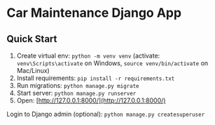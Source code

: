 # Car Maintenance Django App

## Quick Start

1. Create virtual env: `python -m venv venv` (activate: `venv\Scripts\activate` on Windows, `source venv/bin/activate` on Mac/Linux)
2. Install requirements: `pip install -r requirements.txt`
3. Run migrations: `python manage.py migrate`
4. Start server: `python manage.py runserver`
5. Open: [http://127.0.0.1:8000/](http://127.0.0.1:8000/)

Login to Django admin (optional): `python manage.py createsuperuser`
